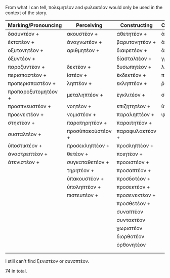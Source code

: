 
From what I can tell, πολεμητέον and φυλακτέον would only be used in the context of the story.



| Marking/Pronouncing|     Perceiving      |    Constructing     |  Communicating  |
|--------------------|---------------------|---------------------|-----------------|
| δασυντέον +        | ακουστέον     +     | ἀθετητέον     +     | ἀνενεκτέον      |
| ἐκτατέον  +        | ἀναγνωτέον    +     | βαρυτονητέον   +    | ἀποδοτέον       |
| οξυτονητέον +      | αριθμητέον    +     | διαιρετέον   +      | ἀρκτέον         |
| ὀξυντέον    +      |                     | δίασταλτέον     +   | γραπτέον        |
| παροξυντέον   +    | δεκτέον   +         | δυσωπητέον      +   | λεκτέον         |
| περισπαστέον  +    | ἰστέον    +         | ἐκδεκτέον       +   | πιστέον         |
| προπερισπαστέον +  | ληπτέον   +         | εκληπτέον    +      | ῥητέον          |
| προπαροξυτομητέον +| μεταληπτέον  +      | ἐγκλιτέον    +      | σημειωτέον      |
| προσπνευστέον    + | νοητέον   +         | επιζητητέον  +      | ὑπαντητέον      |
| προενεκτέον      + | νομιστέον     +     | παραληπτέον  +      | ψιλωτέον        |
| στηκτέον         + | παρατηρητέον  +     | παραιτητέον  +      |                 |
| συσταλτέον       + | προσὑπακούστέον +   | παραφυλακτέον +     |                 |
| ὑποστικτέον      + | προσεκληπτέον   +   | προσληπτέον   +     |                 |
| ἀναστρεπτέον     + | θετέον        +     | ποιητέον      +     |                 |
| ἀτενιστέον       + | συγκαταθετέον +     | προοιστέον    +     |                 |
|                    | τηρητέον     +      | προσαπτέον    +     |                 |
|                    | ὑπακουστέον  +      | προσδοτέον    +     |                 |
|                    | ὑποληπτέον   +      | προσεκτέον    +     |                 |
|                    | πιστευτέον   +      | προσενεκτέον  +     |                 |
|                    |                     | προσθετέον    +     |                 |
|                    |                     | συναπτέον           |                 |
|                    |                     | συντακτέον          |                 |
|                    |                     | χωριστέον           |                 |
|                    |                     | διορθοτέον          |                 |
|                    |                     | ὀρθονητέον          |                 |
|                    |                     |                     |                 |
|                    |                     |                     |                 |


I still can't find ξενιστέον or συνσπτέον.

74 in total.
